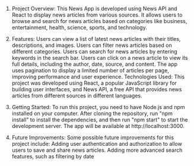 1. Project Overview: 
This News App is developed using News API and React to display news articles from various sources. It allows users to browse and search for news                       articles based on categories like business, entertainment, health, science, sports, and technology.

2. Features:
Users can view a list of latest news articles with their titles, descriptions, and images.
Users can filter news articles based on different categories.
Users can search for news articles by entering keywords in the search bar.
Users can click on a news article to view its full details, including the author, date, source, and content.
The app uses pagination to display a limited number of articles per page, improving performance and user experience.
Technologies Used: This project was developed using React, a popular JavaScript library for building user interfaces, and News API, a free API that provides news articles from different sources in different languages.

3. Getting Started: 
To run this project, you need to have Node.js and npm installed on your computer. After cloning the repository, run "npm install" to install the dependencies, and then run "npm start" to start the development server. The app will be available at http://localhost:3000.

4. Future Improvements: 
Some possible future improvements for this project include:
Adding user authentication and authorization to allow users to save and share news articles.
Adding more advanced search features, such as filtering by date 
